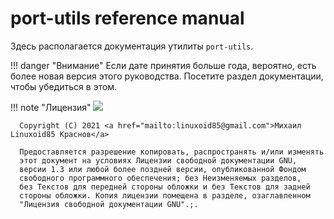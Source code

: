 # port-utils reference manual

Здесь располагается документация утилиты `port-utils`.

!!! danger "Внимание"
    Если дате принятия больше года, вероятно, есть более новая версия этого руководства. Посетите раздел документации, чтобы убедиться в этом.

!!! note "Лицензия"
      <img src="https://www.gnu.org/graphics/gfdl-logo-tiny.png" />
      
      Copyright (C) 2021 <a href="mailto:linuxoid85@gmail.com">Михаил Linuxoid85 Краснов</a>

      Предоставляется разрешение копировать, распространять и/или изменять
      этот документ на условиях Лицензии свободной документации GNU,
      версии 1.3 или любой более поздней версии, опубликованной Фондом
      свободного программного обеспечения; без Неизменяемых разделов,
      без Текстов для передней стороны обложки и без Текстов для задней
      стороны обложки. Копия лицензии помещена в разделе, озаглавленном
      "Лицензия свободной документации GNU".;.

